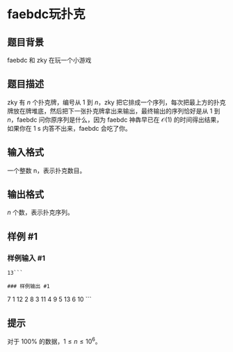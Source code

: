 # faebdc玩扑克

## 题目背景

faebdc 和 zky 在玩一个小游戏


## 题目描述

zky 有 $n$ 个扑克牌，编号从 $1$ 到 $n$，zky 把它排成一个序列，每次把最上方的扑克牌放在牌堆底，然后把下一张扑克牌拿出来输出，最终输出的序列恰好是从 $1$ 到 $n$，faebdc 问你原序列是什么，因为 faebdc 神犇早已在 $\mathcal O (1)$ 的时间得出结果，如果你在 1 s 内答不出来，faebdc 会吃了你。


## 输入格式

一个整数 n，表示扑克数目。

## 输出格式

$n$ 个数，表示扑克序列。


## 样例 #1

### 样例输入 #1
```
13```

### 样例输出 #1

```
7 1 12 2 8 3 11 4 9 5 13 6 10 ```

## 提示

对于 $100\%$ 的数据，$1 \le n \le {10}^6$。
